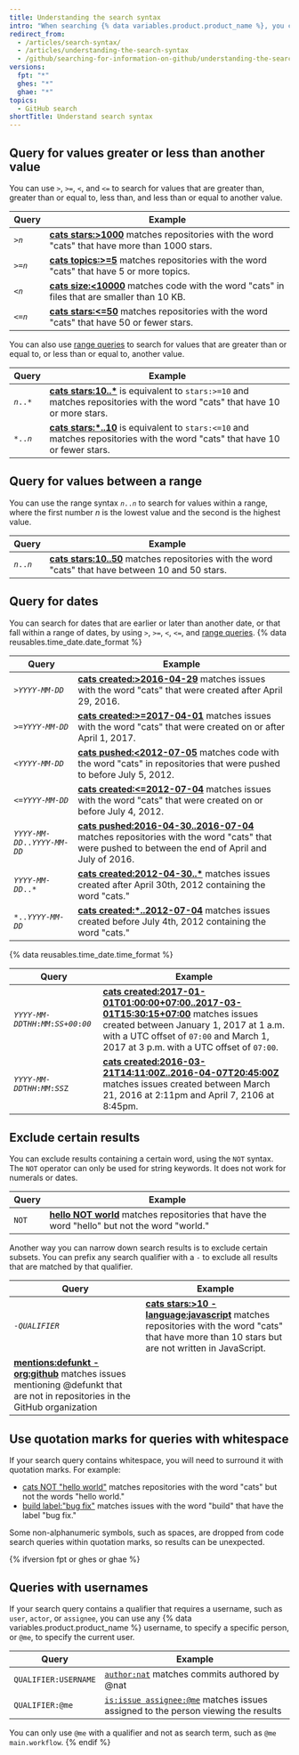 ```yaml
---
title: Understanding the search syntax
intro: "When searching {% data variables.product.product_name %}, you can construct queries that match specific numbers and words."
redirect_from:
  - /articles/search-syntax/
  - /articles/understanding-the-search-syntax
  - /github/searching-for-information-on-github/understanding-the-search-syntax
versions:
  fpt: "*"
  ghes: "*"
  ghae: "*"
topics:
  - GitHub search
shortTitle: Understand search syntax
---
```


## Query for values greater or less than another value

You can use `>`, `>=`, `<`, and `<=` to search for values that are greater than, greater than or equal to, less than, and less than or equal to another value.

| Query                     | Example                                                                                                                                                                             |
| ------------------------- | ----------------------------------------------------------------------------------------------------------------------------------------------------------------------------------- |
| <code>><em>n</em></code>  | **[cats stars:>1000](https://github.com/search?utf8=%E2%9C%93&q=cats+stars%3A%3E1000&type=Repositories)** matches repositories with the word "cats" that have more than 1000 stars. |
| <code>>=<em>n</em></code> | **[cats topics:>=5](https://github.com/search?utf8=%E2%9C%93&q=cats+topics%3A%3E%3D5&type=Repositories)** matches repositories with the word "cats" that have 5 or more topics.     |
| <code><<em>n</em></code>  | **[cats size:<10000](https://github.com/search?utf8=%E2%9C%93&q=cats+size%3A%3C10000&type=Code)** matches code with the word "cats" in files that are smaller than 10 KB.           |
| <code><=<em>n</em></code> | **[cats stars:<=50](https://github.com/search?utf8=%E2%9C%93&q=cats+stars%3A%3C%3D50&type=Repositories)** matches repositories with the word "cats" that have 50 or fewer stars.    |

You can also use [range queries](#query-for-values-between-a-range) to search for values that are greater than or equal to, or less than or equal to, another value.

| Query                       | Example                                                                                                                                                                                                                 |
| --------------------------- | ----------------------------------------------------------------------------------------------------------------------------------------------------------------------------------------------------------------------- |
| <code><em>n</em>..\*</code> | **[cats stars:10..\*](https://github.com/search?utf8=%E2%9C%93&q=cats+stars%3A10..*&type=Repositories)** is equivalent to `stars:>=10` and matches repositories with the word "cats" that have 10 or more stars.        |
| <code>\*..<em>n</em></code> | **[cats stars:\*..10](https://github.com/search?utf8=%E2%9C%93&q=cats+stars%3A%22*..10%22&type=Repositories)** is equivalent to `stars:<=10` and matches repositories with the word "cats" that have 10 or fewer stars. |

## Query for values between a range

You can use the range syntax <code><em>n</em>..<em>n</em></code> to search for values within a range, where the first number _n_ is the lowest value and the second is the highest value.

| Query                               | Example                                                                                                                                                                                |
| ----------------------------------- | -------------------------------------------------------------------------------------------------------------------------------------------------------------------------------------- |
| <code><em>n</em>..<em>n</em></code> | **[cats stars:10..50](https://github.com/search?utf8=%E2%9C%93&q=cats+stars%3A10..50&type=Repositories)** matches repositories with the word "cats" that have between 10 and 50 stars. |

## Query for dates

You can search for dates that are earlier or later than another date, or that fall within a range of dates, by using `>`, `>=`, `<`, `<=`, and [range queries](#query-for-values-between-a-range). {% data reusables.time_date.date_format %}

| Query                                                                                     | Example                                                                                                                                                                                                                                              |
| ----------------------------------------------------------------------------------------- | ---------------------------------------------------------------------------------------------------------------------------------------------------------------------------------------------------------------------------------------------------- |
| <code>><em>YYYY</em>-<em>MM</em>-<em>DD</em></code>                                       | **[cats created:>2016-04-29](https://github.com/search?utf8=%E2%9C%93&q=cats+created%3A%3E2016-04-29&type=Issues)** matches issues with the word "cats" that were created after April 29, 2016.                                                      |
| <code>>=<em>YYYY</em>-<em>MM</em>-<em>DD</em></code>                                      | **[cats created:>=2017-04-01](https://github.com/search?utf8=%E2%9C%93&q=cats+created%3A%3E%3D2017-04-01&type=Issues)** matches issues with the word "cats" that were created on or after April 1, 2017.                                             |
| <code><<em>YYYY</em>-<em>MM</em>-<em>DD</em></code>                                       | **[cats pushed:<2012-07-05](https://github.com/search?q=cats+pushed%3A%3C2012-07-05&type=Code&utf8=%E2%9C%93)** matches code with the word "cats" in repositories that were pushed to before July 5, 2012.                                           |
| <code><=<em>YYYY</em>-<em>MM</em>-<em>DD</em></code>                                      | **[cats created:<=2012-07-04](https://github.com/search?utf8=%E2%9C%93&q=cats+created%3A%3C%3D2012-07-04&type=Issues)** matches issues with the word "cats" that were created on or before July 4, 2012.                                             |
| <code><em>YYYY</em>-<em>MM</em>-<em>DD</em>..<em>YYYY</em>-<em>MM</em>-<em>DD</em></code> | **[cats pushed:2016-04-30..2016-07-04](https://github.com/search?utf8=%E2%9C%93&q=cats+pushed%3A2016-04-30..2016-07-04&type=Repositories)** matches repositories with the word "cats" that were pushed to between the end of April and July of 2016. |
| <code><em>YYYY</em>-<em>MM</em>-<em>DD</em>..\*</code>                                    | **[cats created:2012-04-30..\*](https://github.com/search?utf8=%E2%9C%93&q=cats+created%3A2012-04-30..*&type=Issues)** matches issues created after April 30th, 2012 containing the word "cats."                                                     |
| <code>\*..<em>YYYY</em>-<em>MM</em>-<em>DD</em></code>                                    | **[cats created:\*..2012-07-04](https://github.com/search?utf8=%E2%9C%93&q=cats+created%3A*..2012-07-04&type=Issues)** matches issues created before July 4th, 2012 containing the word "cats."                                                      |

{% data reusables.time_date.time_format %}

| Query                                                                                                          | Example                                                                                                                                                                                                                                                                                                                                                             |
| -------------------------------------------------------------------------------------------------------------- | ------------------------------------------------------------------------------------------------------------------------------------------------------------------------------------------------------------------------------------------------------------------------------------------------------------------------------------------------------------------- |
| <code><em>YYYY</em>-<em>MM</em>-<em>DD</em>T<em>HH</em>:<em>MM</em>:<em>SS</em>+<em>00</em>:<em>00</em></code> | **[cats created:2017-01-01T01:00:00+07:00..2017-03-01T15:30:15+07:00](https://github.com/search?utf8=%E2%9C%93&q=cats+created%3A2017-01-01T01%3A00%3A00%2B07%3A00..2017-03-01T15%3A30%3A15%2B07%3A00&type=Issues)** matches issues created between January 1, 2017 at 1 a.m. with a UTC offset of `07:00` and March 1, 2017 at 3 p.m. with a UTC offset of `07:00`. |
| <code><em>YYYY</em>-<em>MM</em>-<em>DD</em>T<em>HH</em>:<em>MM</em>:<em>SS</em>Z</code>                        | **[cats created:2016-03-21T14:11:00Z..2016-04-07T20:45:00Z](https://github.com/search?utf8=%E2%9C%93&q=cats+created%3A2016-03-21T14%3A11%3A00Z..2016-04-07T20%3A45%3A00Z&type=Issues)** matches issues created between March 21, 2016 at 2:11pm and April 7, 2106 at 8:45pm.                                                                                        |

## Exclude certain results

You can exclude results containing a certain word, using the `NOT` syntax. The `NOT` operator can only be used for string keywords. It does not work for numerals or dates.

| Query | Example                                                                                                                                                        |
| ----- | -------------------------------------------------------------------------------------------------------------------------------------------------------------- |
| `NOT` | **[hello NOT world](https://github.com/search?q=hello+NOT+world&type=Repositories)** matches repositories that have the word "hello" but not the word "world." |

Another way you can narrow down search results is to exclude certain subsets. You can prefix any search qualifier with a `-` to exclude all results that are matched by that qualifier.

| Query                                                                                                                                                                                                                  | Example                                                                                                                                                                                                                                    |
| ---------------------------------------------------------------------------------------------------------------------------------------------------------------------------------------------------------------------- | ------------------------------------------------------------------------------------------------------------------------------------------------------------------------------------------------------------------------------------------ |
| <code>-<em>QUALIFIER</em></code>                                                                                                                                                                                       | **[cats stars:>10 -language:javascript](https://github.com/search?q=cats+stars%3A>10+-language%3Ajavascript&type=Repositories)** matches repositories with the word "cats" that have more than 10 stars but are not written in JavaScript. |
| **[mentions:defunkt -org:github](https://github.com/search?utf8=%E2%9C%93&q=mentions%3Adefunkt+-org%3Agithub&type=Issues)** matches issues mentioning @defunkt that are not in repositories in the GitHub organization |

## Use quotation marks for queries with whitespace

If your search query contains whitespace, you will need to surround it with quotation marks. For example:

- [cats NOT "hello world"](https://github.com/search?utf8=✓&q=cats+NOT+"hello+world"&type=Repositories) matches repositories with the word "cats" but not the words "hello world."
- [build label:"bug fix"](https://github.com/search?utf8=%E2%9C%93&q=build+label%3A%22bug+fix%22&type=Issues) matches issues with the word "build" that have the label "bug fix."

Some non-alphanumeric symbols, such as spaces, are dropped from code search queries within quotation marks, so results can be unexpected.

{% ifversion fpt or ghes or ghae %}

## Queries with usernames

If your search query contains a qualifier that requires a username, such as `user`, `actor`, or `assignee`, you can use any {% data variables.product.product_name %} username, to specify a specific person, or `@me`, to specify the current user.

| Query                | Example                                                                                                                                                  |
| -------------------- | -------------------------------------------------------------------------------------------------------------------------------------------------------- |
| `QUALIFIER:USERNAME` | [`author:nat`](https://github.com/search?q=author%3Anat&type=Commits) matches commits authored by @nat                                                   |
| `QUALIFIER:@me`      | [`is:issue assignee:@me`](https://github.com/search?q=is%3Aissue+assignee%3A%40me&type=Issues) matches issues assigned to the person viewing the results |

You can only use `@me` with a qualifier and not as search term, such as `@me main.workflow`.
{% endif %}
